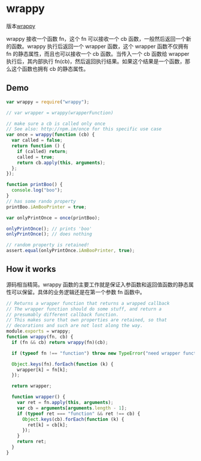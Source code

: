 # wrappy

版本[wrappy](https://github.com/npm/wrappy/tree/v1.0.2)

wrappy 接收一个函数 fn，这个 fn 可以接收一个 cb 函数，一般然后返回一个新的函数。wrappy 执行后返回一个 wrapper 函数，这个 wrapper 函数不仅拥有 fn 的静态属性，而且也可以接收一个 cb 函数。当传入一个 cb 函数给 wrapper 执行后，其内部执行 fn(cb)，然后返回执行结果。如果这个结果是一个函数，那么这个函数也拥有 cb 的静态属性。

## Demo

```js
var wrappy = require("wrappy");

// var wrapper = wrappy(wrapperFunction)

// make sure a cb is called only once
// See also: http://npm.im/once for this specific use case
var once = wrappy(function (cb) {
  var called = false;
  return function () {
    if (called) return;
    called = true;
    return cb.apply(this, arguments);
  };
});

function printBoo() {
  console.log("boo");
}
// has some rando property
printBoo.iAmBooPrinter = true;

var onlyPrintOnce = once(printBoo);

onlyPrintOnce(); // prints 'boo'
onlyPrintOnce(); // does nothing

// random property is retained!
assert.equal(onlyPrintOnce.iAmBooPrinter, true);
```

## How it works

源码相当精简。wrappy 函数的主要工作就是保证入参函数和返回值函数的静态属性可以保留。具体的业务逻辑还是在第一个参数 fn 函数中。

```js
// Returns a wrapper function that returns a wrapped callback
// The wrapper function should do some stuff, and return a
// presumably different callback function.
// This makes sure that own properties are retained, so that
// decorations and such are not lost along the way.
module.exports = wrappy;
function wrappy(fn, cb) {
  if (fn && cb) return wrappy(fn)(cb);

  if (typeof fn !== "function") throw new TypeError("need wrapper function");

  Object.keys(fn).forEach(function (k) {
    wrapper[k] = fn[k];
  });

  return wrapper;

  function wrapper() {
    var ret = fn.apply(this, arguments);
    var cb = arguments[arguments.length - 1];
    if (typeof ret === "function" && ret !== cb) {
      Object.keys(cb).forEach(function (k) {
        ret[k] = cb[k];
      });
    }
    return ret;
  }
}
```

